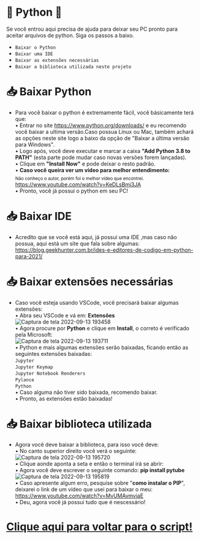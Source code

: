 # 🐍 Python 🐍

Se você entrou aqui precisa de ajuda para deixar seu PC pronto para aceitar arquivos de python. Siga os passos a baixo.

- `Baixar o Python`
- `Baixar uma IDE`
- `Baixar as extensões necessárias` 
- `Baixar a biblioteca utilizada neste projeto`

# 📥 Baixar Python 

- Para você baixar o python é extremamente fácil, você básicamente terá que:<br>
• Entrar no site https://www.python.org/downloads/ e eu recomendo você baixar a ultima versão.Caso possua Linux ou Mac, também achará as opções neste site logo a baixo da opção de "Baixar a última versão para Windows".<br>
• Logo após, você deve executar e marcar a caixa **"Add Python 3.8 to PATH"** (esta parte pode mudar caso novas versões forem lançadas).<br>
• Clique em **"Install Now"** e pode deixar o resto padrão.<br>
• **Caso você queira ver um vídeo para melhor entendimento:** <br>
<sub>Não conheço o autor, porém foi o melhor vídeo que encontrei.</sub><br>
https://www.youtube.com/watch?v=KeDLsBmi3JA<br>
• Pronto, você já possui o python em seu PC!

# 📥 Baixar IDE

- Acredito que se você está aqui, já possui uma IDE ,mas caso não possua, aqui está um site que fala sobre algumas:<br>
https://blog.geekhunter.com.br/ides-e-editores-de-codigo-em-python-para-2021/

# 📥 Baixar extensões necessárias

- Caso você esteja usando VSCode, você precisará baixar algumas extensões:<br>
• Abra seu VSCode e vá em: **Extensões**<br>
![Captura de tela 2022-09-13 193458](https://user-images.githubusercontent.com/89606226/190021263-a2909075-6e7b-4dc0-9c3c-78c37bc88b92.png)<br>
• Agora procure por **Python** e clique em **Install**, o correto é verificado pela Microsoft:<br>
![Captura de tela 2022-09-13 193711](https://user-images.githubusercontent.com/89606226/190021522-85d25f46-0102-4ac5-b220-bfe50ff9521a.png)<br>
• Python e mais algumas extensões serão baixadas, ficando então as seguintes extensões baixadas:<br>
`Jupyter`<br>`Jupyter Keymap`<br>`Jupyter Notebook Renderers`<br>`Pylance`<br>`Python`<br>
• Caso alguma não tiver sido baixada, recomendo baixar.<br>
• Pronto, as extensões estão baixadas!<br>

# 📥 Baixar biblioteca utilizada 

- Agora você deve baixar a biblioteca, para isso você deve:<br>
• No canto superior direito você verá o seguinte:<br>
![Captura de tela 2022-09-13 195720](https://user-images.githubusercontent.com/89606226/190023893-d7324a58-1575-4ad3-b5eb-3680c4743c79.png)<br>
• Clique aonde aponta a seta e então o terminal irá se abrir:<br>
• Agora você deve escrever o seguinte comando: **pip install pytube**<br>
![Captura de tela 2022-09-13 195819](https://user-images.githubusercontent.com/89606226/190023972-cb407c5e-7759-4ca8-b97c-b48124eb8ee1.png)<br>
• Caso apresente algum erro, pesquise sobre "**como instalar o PIP**", deixarei o link de um vídeo que usei para baixar o meu:<br>
https://www.youtube.com/watch?v=MvUMAvmviaE<br>
• Deu, agora você já possui tudo que é nescessário!

# <a href='https://github.com/dudrt/Video_Donwloader/blob/main/main.py' target='_blank'> Clique aqui para voltar para o script! </a>
